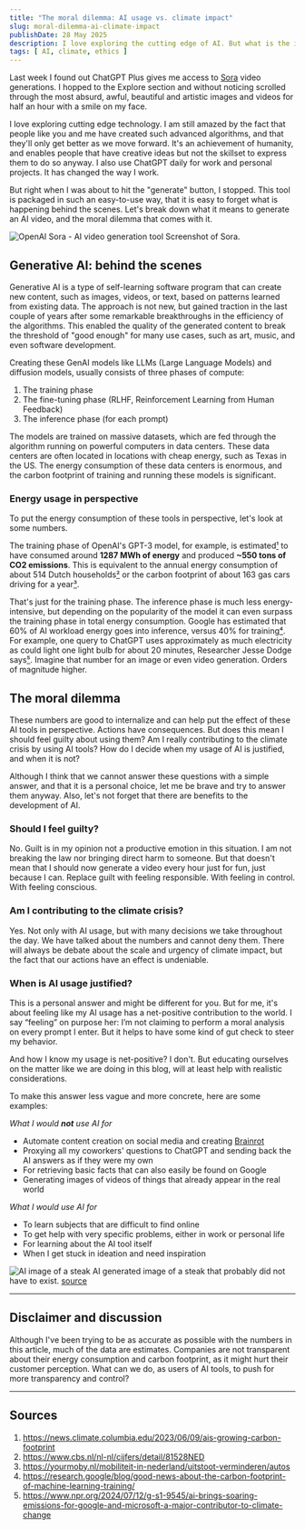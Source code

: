 ```yaml
---
title: "The moral dilemma: AI usage vs. climate impact"
slug: moral-dilemma-ai-climate-impact
publishDate: 28 May 2025
description: I love exploring the cutting edge of AI. But what is the impact of that funny little video I just generated?
tags: [ AI, climate, ethics ]
---
```


Last week I found out ChatGPT Plus gives me access to [Sora](https://sora.com/explore) video generations.
I hopped to the Explore section and without noticing scrolled through the most absurd, awful, beautiful and
artistic images and videos for half an hour with a smile on my face.

I love exploring cutting edge technology. I am still amazed by the fact that people like you and me have created such
advanced algorithms, and that they'll only get better as we move forward. It's an achievement of humanity, and enables
people that have creative ideas but not the skillset to express them to do so anyway. I also use ChatGPT daily for work
and personal projects. It has changed the way I work.

But right when I was about to hit the "generate" button, I stopped. This tool is packaged in such an easy-to-use
way, that it is easy to forget what is happening behind the scenes. Let's break down what it means to generate an AI
video, and the moral dilemma that comes with it.

![OpenAI Sora - AI video generation tool](/assets/blog/2025-05-28-moral-dilemma-ai-climate-impact/sora.webp)
Screenshot of Sora.

## Generative AI: behind the scenes

Generative AI is a type of self-learning software program that can create new content, such as images, videos, or text,
based on patterns learned from existing data. The approach is not new, but gained traction in the last couple of
years after some remarkable breakthroughs in the efficiency of the algorithms. This enabled the quality of the generated
content to break the threshold of "good enough" for many use cases, such as art, music, and even software development.

Creating these GenAI models like LLMs (Large Language Models) and diffusion models, usually consists of three phases of
compute:

1. The training phase
2. The fine-tuning phase (RLHF, Reinforcement Learning from Human Feedback)
3. The inference phase (for each prompt)

The models are trained on massive datasets, which are fed through the algorithm running on powerful computers in data
centers. These data centers are often located in locations with cheap energy, such as Texas in the US.
The energy consumption of these data centers is enormous, and the carbon footprint of training and running
these models is significant.

### Energy usage in perspective

To put the energy consumption of these tools in perspective, let's look at some numbers.

The training phase of OpenAI's GPT-3 model, for example, is estimated[¹][1] to have consumed around
**1287 MWh of energy** and produced **~550 tons of CO2 emissions**.
This is equivalent to the annual energy consumption of about 514 Dutch households[²][2] or the carbon footprint of
about 163 gas cars driving for a year[³][3].

That's just for the training phase. The inference phase is much less energy-intensive, but depending on the popularity
of the model it can even surpass the training phase in total energy consumption. Google has estimated that 60% of AI
workload energy goes into inference, versus 40% for training[⁴][4]. For example, one query to ChatGPT uses approximately
as much electricity as could light one light bulb for about 20 minutes, Researcher Jesse Dodge says[⁵][5]. Imagine
that number for an image or even video generation. Orders of magnitude higher.

## The moral dilemma

These numbers are good to internalize and can help put the effect of these AI tools in perspective. Actions have
consequences.
But does this mean I should feel guilty about using them? Am I really contributing to the climate crisis by using AI
tools? How do I decide when my usage of AI is justified, and when it is not?

Although I think that we cannot answer these questions with a simple answer, and that it is a personal choice, let me
be brave and try to answer them anyway. Also, let's not forget that there are benefits to the development of AI.

### Should I feel guilty?

No. Guilt is in my opinion not a productive emotion in this situation. I am not breaking the law nor bringing direct
harm to someone. But that doesn't mean that I should now generate a video every hour just for fun, just because I
can. Replace guilt with feeling responsible. With feeling in control. With feeling conscious.

### Am I contributing to the climate crisis?

Yes. Not only with AI usage, but with many decisions we take throughout the day. We have talked about the numbers and
cannot deny them. There will always be debate about the scale and urgency of climate impact, but the fact that our
actions have an effect is undeniable.

### When is AI usage justified?

This is a personal answer and might be different for you. But for me, it's about feeling like my AI usage has a
net-positive contribution to the world. I say “feeling” on purpose her: I’m not claiming to perform a moral analysis
on every prompt I enter. But it helps to have some kind of gut check to steer my behavior.

And how I know my usage is net-positive? I don't. But educating ourselves on the matter like we are doing
in this blog, will at least help with realistic considerations.

To make this answer less vague and more concrete, here are some examples:

_What I would **not** use AI for_

- Automate content creation on social media and creating [Brainrot](https://en.wikipedia.org/wiki/Brainrot)
- Proxying all my coworkers' questions to ChatGPT and sending back the AI answers as if they were my own
- For retrieving basic facts that can also easily be found on Google
- Generating images of videos of things that already appear in the real world

_What I would use AI for_

- To learn subjects that are difficult to find online
- To get help with very specific problems, either in work or personal life
- For learning about the AI tool itself
- When I get stuck in ideation and need inspiration

![AI image of a steak](/assets/blog/2025-05-28-moral-dilemma-ai-climate-impact/steak.webp)
AI generated image of a steak that probably did not have to
exist. [source](https://sora.chatgpt.com/g/gen_01jwc6nap6e0j8p288dnrw7wm3)

---

## Disclaimer and discussion

Although I've been trying to be as accurate as possible with the numbers in this article, much of the data are
estimates. Companies are not transparent about their energy consumption and carbon footprint, as it might hurt their
customer perception. What can we do, as users of AI tools, to push for more transparency and control?

---

## Sources

1. https://news.climate.columbia.edu/2023/06/09/ais-growing-carbon-footprint
2. https://www.cbs.nl/nl-nl/cijfers/detail/81528NED
3. https://yourmoby.nl/mobiliteit-in-nederland/uitstoot-verminderen/autos
4. https://research.google/blog/good-news-about-the-carbon-footprint-of-machine-learning-training/
5. https://www.npr.org/2024/07/12/g-s1-9545/ai-brings-soaring-emissions-for-google-and-microsoft-a-major-contributor-to-climate-change

[1]: https://news.climate.columbia.edu/2023/06/09/ais-growing-carbon-footprint

[2]: https://www.cbs.nl/nl-nl/cijfers/detail/81528NED

[3]: https://yourmoby.nl/mobiliteit-in-nederland/uitstoot-verminderen/autos

[4]: https://research.google/blog/good-news-about-the-carbon-footprint-of-machine-learning-training/

[5]: https://www.npr.org/2024/07/12/g-s1-9545/ai-brings-soaring-emissions-for-google-and-microsoft-a-major-contributor-to-climate-change